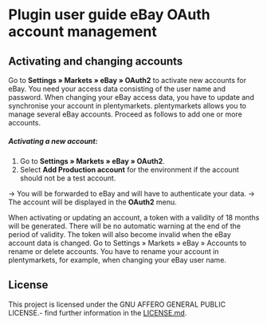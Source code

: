 # Plugin user guide eBay OAuth account management 

<div class="container-toc"></div>

## Activating and changing accounts

Go to **Settings » Markets » eBay » OAuth2** to activate new accounts for eBay. You need your access data consisting of the user name and password. When changing your eBay access data, you have to update and synchronise your account in plentymarkets. plentymarkets allows you to manage several eBay accounts. Proceed as follows to add one or more accounts.

##### Activating a new account:

 1. Go to **Settings » Markets » eBay » OAuth2**.
 2. Select **Add Production account** for the environment if the account should not be a test account.

 →  You will be forwarded to eBay and will have to authenticate your data.
 → The account will be displayed in the **OAuth2** menu.
    
When activating or updating an account, a token with a validity of 18 months will be generated. There will be no automatic warning at the end of the period of validity. The token will also become invalid when the eBay account data is changed.
Go to Settings » Markets » eBay » Accounts to rename or delete accounts. You have to rename your account in plentymarkets, for example, when changing your eBay user name.

## License

This project is licensed under the GNU AFFERO GENERAL PUBLIC LICENSE.- find further information in the [LICENSE.md](https://github.com/plentymarkets/plugin-etsy/blob/master/LICENSE.md).
